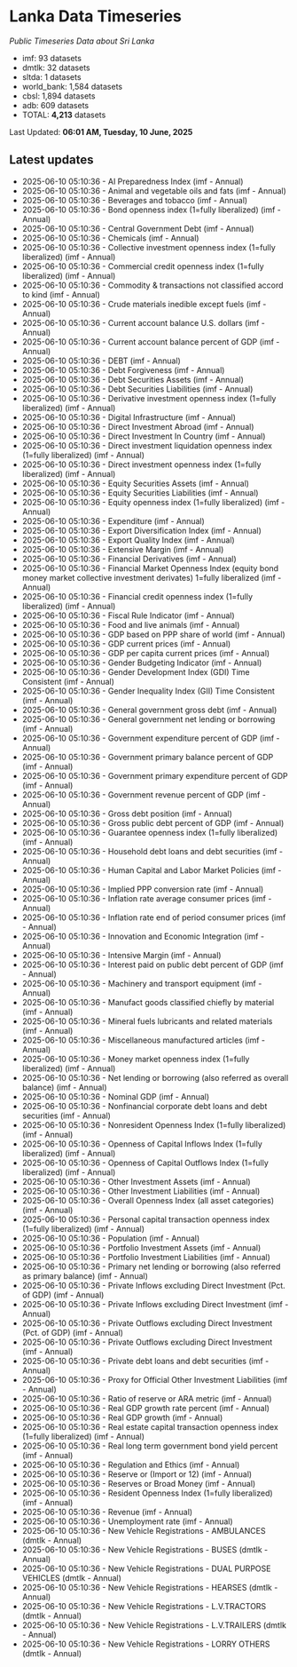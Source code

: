 # Lanka Data Timeseries
*Public Timeseries Data about Sri Lanka*

* imf: 93 datasets
* dmtlk: 32 datasets
* sltda: 1 datasets
* world_bank: 1,584 datasets
* cbsl: 1,894 datasets
* adb: 609 datasets
* TOTAL: **4,213** datasets

Last Updated: **06:01 AM, Tuesday, 10 June, 2025**

## Latest updates

* 2025-06-10 05:10:36 - AI Preparedness Index (imf - Annual)
* 2025-06-10 05:10:36 - Animal and vegetable oils and fats (imf - Annual)
* 2025-06-10 05:10:36 - Beverages and tobacco (imf - Annual)
* 2025-06-10 05:10:36 - Bond openness index (1=fully liberalized) (imf - Annual)
* 2025-06-10 05:10:36 - Central Government Debt (imf - Annual)
* 2025-06-10 05:10:36 - Chemicals (imf - Annual)
* 2025-06-10 05:10:36 - Collective investment openness index (1=fully liberalized) (imf - Annual)
* 2025-06-10 05:10:36 - Commercial credit openness index (1=fully liberalized) (imf - Annual)
* 2025-06-10 05:10:36 - Commodity & transactions not classified accord to kind (imf - Annual)
* 2025-06-10 05:10:36 - Crude materials inedible except fuels (imf - Annual)
* 2025-06-10 05:10:36 - Current account balance U.S. dollars (imf - Annual)
* 2025-06-10 05:10:36 - Current account balance percent of GDP (imf - Annual)
* 2025-06-10 05:10:36 - DEBT (imf - Annual)
* 2025-06-10 05:10:36 - Debt Forgiveness (imf - Annual)
* 2025-06-10 05:10:36 - Debt Securities Assets (imf - Annual)
* 2025-06-10 05:10:36 - Debt Securities Liabilities (imf - Annual)
* 2025-06-10 05:10:36 - Derivative investment openness index (1=fully liberalized) (imf - Annual)
* 2025-06-10 05:10:36 - Digital Infrastructure (imf - Annual)
* 2025-06-10 05:10:36 - Direct Investment Abroad (imf - Annual)
* 2025-06-10 05:10:36 - Direct Investment In Country (imf - Annual)
* 2025-06-10 05:10:36 - Direct investment liquidation openness index (1=fully liberalized) (imf - Annual)
* 2025-06-10 05:10:36 - Direct investment openness index (1=fully liberalized) (imf - Annual)
* 2025-06-10 05:10:36 - Equity Securities Assets (imf - Annual)
* 2025-06-10 05:10:36 - Equity Securities Liabilities (imf - Annual)
* 2025-06-10 05:10:36 - Equity openness index (1=fully liberalized) (imf - Annual)
* 2025-06-10 05:10:36 - Expenditure (imf - Annual)
* 2025-06-10 05:10:36 - Export Diversification Index (imf - Annual)
* 2025-06-10 05:10:36 - Export Quality Index (imf - Annual)
* 2025-06-10 05:10:36 - Extensive Margin (imf - Annual)
* 2025-06-10 05:10:36 - Financial Derivatives (imf - Annual)
* 2025-06-10 05:10:36 - Financial Market Openness Index (equity bond money market collective investment derivates) 1=fully liberalized (imf - Annual)
* 2025-06-10 05:10:36 - Financial credit openness index (1=fully liberalized) (imf - Annual)
* 2025-06-10 05:10:36 - Fiscal Rule Indicator (imf - Annual)
* 2025-06-10 05:10:36 - Food and live animals (imf - Annual)
* 2025-06-10 05:10:36 - GDP based on PPP share of world (imf - Annual)
* 2025-06-10 05:10:36 - GDP current prices (imf - Annual)
* 2025-06-10 05:10:36 - GDP per capita current prices (imf - Annual)
* 2025-06-10 05:10:36 - Gender Budgeting Indicator (imf - Annual)
* 2025-06-10 05:10:36 - Gender Development Index (GDI) Time Consistent (imf - Annual)
* 2025-06-10 05:10:36 - Gender Inequality Index (GII) Time Consistent (imf - Annual)
* 2025-06-10 05:10:36 - General government gross debt (imf - Annual)
* 2025-06-10 05:10:36 - General government net lending or borrowing (imf - Annual)
* 2025-06-10 05:10:36 - Government expenditure percent of GDP (imf - Annual)
* 2025-06-10 05:10:36 - Government primary balance percent of GDP (imf - Annual)
* 2025-06-10 05:10:36 - Government primary expenditure percent of GDP (imf - Annual)
* 2025-06-10 05:10:36 - Government revenue percent of GDP (imf - Annual)
* 2025-06-10 05:10:36 - Gross debt position (imf - Annual)
* 2025-06-10 05:10:36 - Gross public debt percent of GDP (imf - Annual)
* 2025-06-10 05:10:36 - Guarantee openness index (1=fully liberalized) (imf - Annual)
* 2025-06-10 05:10:36 - Household debt loans and debt securities (imf - Annual)
* 2025-06-10 05:10:36 - Human Capital and Labor Market Policies (imf - Annual)
* 2025-06-10 05:10:36 - Implied PPP conversion rate (imf - Annual)
* 2025-06-10 05:10:36 - Inflation rate average consumer prices (imf - Annual)
* 2025-06-10 05:10:36 - Inflation rate end of period consumer prices (imf - Annual)
* 2025-06-10 05:10:36 - Innovation and Economic Integration (imf - Annual)
* 2025-06-10 05:10:36 - Intensive Margin (imf - Annual)
* 2025-06-10 05:10:36 - Interest paid on public debt percent of GDP (imf - Annual)
* 2025-06-10 05:10:36 - Machinery and transport equipment (imf - Annual)
* 2025-06-10 05:10:36 - Manufact goods classified chiefly by material (imf - Annual)
* 2025-06-10 05:10:36 - Mineral fuels lubricants and related materials (imf - Annual)
* 2025-06-10 05:10:36 - Miscellaneous manufactured articles (imf - Annual)
* 2025-06-10 05:10:36 - Money market openness index (1=fully liberalized) (imf - Annual)
* 2025-06-10 05:10:36 - Net lending or borrowing (also referred as overall balance) (imf - Annual)
* 2025-06-10 05:10:36 - Nominal GDP (imf - Annual)
* 2025-06-10 05:10:36 - Nonfinancial corporate debt loans and debt securities (imf - Annual)
* 2025-06-10 05:10:36 - Nonresident Openness Index (1=fully liberalized) (imf - Annual)
* 2025-06-10 05:10:36 - Openness of Capital Inflows Index (1=fully liberalized) (imf - Annual)
* 2025-06-10 05:10:36 - Openness of Capital Outflows Index (1=fully liberalized) (imf - Annual)
* 2025-06-10 05:10:36 - Other Investment Assets (imf - Annual)
* 2025-06-10 05:10:36 - Other Investment Liabilities (imf - Annual)
* 2025-06-10 05:10:36 - Overall Openness Index (all asset categories) (imf - Annual)
* 2025-06-10 05:10:36 - Personal capital transaction openness index (1=fully liberalized) (imf - Annual)
* 2025-06-10 05:10:36 - Population (imf - Annual)
* 2025-06-10 05:10:36 - Portfolio Investment Assets (imf - Annual)
* 2025-06-10 05:10:36 - Portfolio Investment Liabilities (imf - Annual)
* 2025-06-10 05:10:36 - Primary net lending or borrowing (also referred as primary balance) (imf - Annual)
* 2025-06-10 05:10:36 - Private Inflows excluding Direct Investment (Pct. of GDP) (imf - Annual)
* 2025-06-10 05:10:36 - Private Inflows excluding Direct Investment (imf - Annual)
* 2025-06-10 05:10:36 - Private Outflows excluding Direct Investment (Pct. of GDP) (imf - Annual)
* 2025-06-10 05:10:36 - Private Outflows excluding Direct Investment (imf - Annual)
* 2025-06-10 05:10:36 - Private debt loans and debt securities (imf - Annual)
* 2025-06-10 05:10:36 - Proxy for Official Other Investment Liabilities (imf - Annual)
* 2025-06-10 05:10:36 - Ratio of reserve or ARA metric (imf - Annual)
* 2025-06-10 05:10:36 - Real GDP growth rate percent (imf - Annual)
* 2025-06-10 05:10:36 - Real GDP growth (imf - Annual)
* 2025-06-10 05:10:36 - Real estate capital transaction openness index (1=fully liberalized) (imf - Annual)
* 2025-06-10 05:10:36 - Real long term government bond yield percent (imf - Annual)
* 2025-06-10 05:10:36 - Regulation and Ethics (imf - Annual)
* 2025-06-10 05:10:36 - Reserve or (Import or 12) (imf - Annual)
* 2025-06-10 05:10:36 - Reserves or Broad Money (imf - Annual)
* 2025-06-10 05:10:36 - Resident Openness Index (1=fully liberalized) (imf - Annual)
* 2025-06-10 05:10:36 - Revenue (imf - Annual)
* 2025-06-10 05:10:36 - Unemployment rate (imf - Annual)
* 2025-06-10 05:10:36 - New Vehicle Registrations - AMBULANCES (dmtlk - Annual)
* 2025-06-10 05:10:36 - New Vehicle Registrations - BUSES (dmtlk - Annual)
* 2025-06-10 05:10:36 - New Vehicle Registrations - DUAL PURPOSE VEHICLES (dmtlk - Annual)
* 2025-06-10 05:10:36 - New Vehicle Registrations - HEARSES (dmtlk - Annual)
* 2025-06-10 05:10:36 - New Vehicle Registrations - L.V.TRACTORS (dmtlk - Annual)
* 2025-06-10 05:10:36 - New Vehicle Registrations - L.V.TRAILERS (dmtlk - Annual)
* 2025-06-10 05:10:36 - New Vehicle Registrations - LORRY OTHERS (dmtlk - Annual)